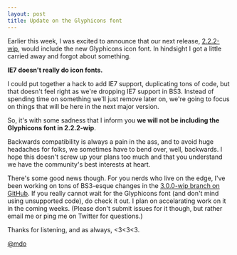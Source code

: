 ```yaml
---
layout: post
title: Update on the Glyphicons font
---
```


Earlier this week, I was excited to announce that our next release, [2.2.2-wip](https://github.com/twitter/bootstrap/tree/2.2.2-wip), would include the new Glyphicons icon font. In hindsight I got a little carried away and forgot about something.

**IE7 doesn't really do icon fonts.**

I could put together a hack to add IE7 support, duplicating tons of code, but that doesn't feel right as we're dropping IE7 support in BS3. Instead of spending time on something we'll just remove later on, we're going to focus on things that will be here in the next major version.

So, it's with some sadness that I inform you **we will not be including the Glyphicons font in 2.2.2-wip**.

Backwards compatibility is always a pain in the ass, and to avoid huge headaches for folks, we sometimes have to bend over, well, backwards. I hope this doesn't screw up your plans too much and that you understand we have the community's best interests at heart.

There's some good news though. For you nerds who live on the edge, I've been working on tons of BS3-esque changes in the [3.0.0-wip branch on GitHub](https://github.com/twitter/bootstrap/tree/3.0.0-wip). If you really cannot wait for the Glyphicons font (and don't mind using unsupported code), do check it out. I plan on accelarating work on it in the coming weeks. (Please don't submit issues for it though, but rather email me or ping me on Twitter for questions.)

Thanks for listening, and as always, <3<3<3.

[@mdo](http://twitter.com/mdo)
